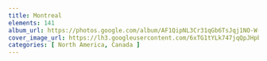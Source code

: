 ```yaml
---
title: Montreal
elements: 141
album_url: https://photos.google.com/album/AF1QipNL3Cr31qGb6TsJqj1NO-W-hVT9DWRpa0zQyIKT
cover_image_url: https://lh3.googleusercontent.com/6xTG1tYLk747jqQpJHpbsD5uy0mzrmy1NTN_zX6q4moAzXAMhaPs2MgYXluo1U6VUISHL0OAGU9nvr9Lm8lffez2abWkZLOyGeWT9-CKYO1Mv2Hrpca4nYO6min6BaFEyUNlMUwQWa5_YQUu-avPH9VfWSHufttRtKVPKlwIwbsYiDEZKyoPYZe2GqQIs6KCo0fP4WGNgvbD_VMPqq2-8CpoB04XbRuUUtthp_JHVtAZHcIXU0FAmGXC0kWW15yjeSslJNPZ4UcCw-9anM64EyZBuNMv7FQYeoh6P7riE7QS74nNcxMuaePfL_GCNlxnKxIb2rWN5TCo3a2FgsdIcwhY5RyTErWkALGrQhS2P95wQ50rg2YegypIf5IJBGXUTINi88u9SAERiKC1p4_dquJypLEezIhi5ksYb8teTQOymvJSNOWJI3MXsVtxdmzEm3qboxaX1JznfD4mMQLT9Ovp5tZ8bXh2Mukxtkc1ya_KGYilnHHk5yJnXKeAid7k51nuvGpMedZzfm8RPOs-No8cv7Vz71UoYwsNy-M5lnwXaXTfgXJUL1FQyXXMFWh9HTX4B2fjVw49YJiU1Jd2AGYrLMnO6vvFs8sCf01_Nz9381bFitzxhtesP45VgxDs-i-vmA_gvoiyh6jG5YMa0KDxXg=s195-p-k-no
categories: [ North America, Canada ]
---
```

